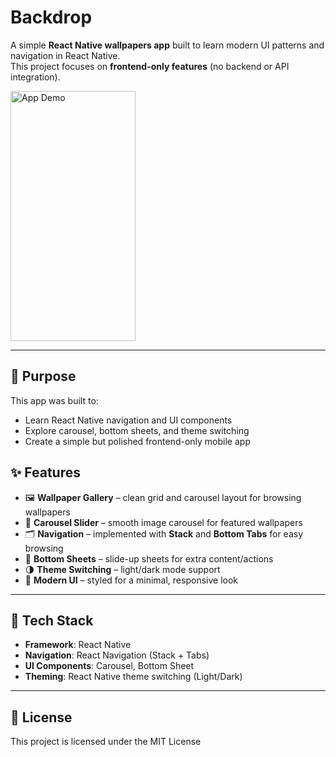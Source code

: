 # Backdrop

A simple **React Native wallpapers app** built to learn modern UI patterns and navigation in React Native.  
This project focuses on **frontend-only features** (no backend or API integration).

<img src="./assets/backdrops-demo-new.gif" alt="App Demo" width="200" height="400"/>

---

## 🎯 Purpose

This app was built to:

- Learn React Native navigation and UI components
- Explore carousel, bottom sheets, and theme switching
- Create a simple but polished frontend-only mobile app

## ✨ Features

- 🖼️ **Wallpaper Gallery** – clean grid and carousel layout for browsing wallpapers
- 🎡 **Carousel Slider** – smooth image carousel for featured wallpapers
- 🗂️ **Navigation** – implemented with **Stack** and **Bottom Tabs** for easy browsing
- 📑 **Bottom Sheets** – slide-up sheets for extra content/actions
- 🌗 **Theme Switching** – light/dark mode support
- 🎨 **Modern UI** – styled for a minimal, responsive look

---

## 🚀 Tech Stack

- **Framework**: React Native
- **Navigation**: React Navigation (Stack + Tabs)
- **UI Components**: Carousel, Bottom Sheet
- **Theming**: React Native theme switching (Light/Dark)

---

## 📜 License

This project is licensed under the MIT License
